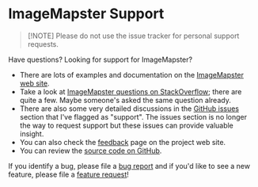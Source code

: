 # ImageMapster Support

> \[!NOTE]
> Please do not use the issue tracker for personal support requests.

Have questions? Looking for support for ImageMapster?

- There are lots of examples and documentation on the [ImageMapster web site](https://jamietre.github.io/ImageMapster/).
- Take a look at [ImageMapster questions on StackOverflow](http://stackoverflow.com/search?q=imagemapster); there are quite a few. Maybe someone's asked the same question already.
- There are also some very detailed discussions in the [GitHub issues](https://github.com/jamietre/imagemapster/issues?direction=desc&labels=support&page=1&sort=created&state=closed) section that I've flagged as "support". The issues section is no longer the way to request support but these issues can provide valuable insight.
- You can also check the [feedback](https://jamietre.github.io/ImageMapster/resources/feedback/) page on the project web site.
- You can review the [source code on GitHub](https://github.com/jamietre/ImageMapster).

If you identify a bug, please file a [bug report](https://github.com/jamietre/ImageMapster/issues/new?template=bug_report.yml) and if you'd like to see a new feature, please file a [feature request](https://github.com/jamietre/ImageMapster/issues/new?template=feature_request.yml)!
